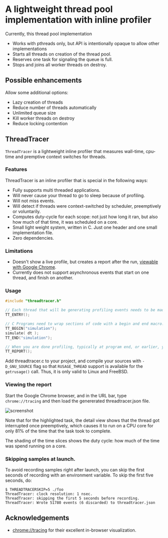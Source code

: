 # A lightweight thread pool implementation with inline profiler

Currently, this thread pool implementation
 * Works with pthreads only, but API is intentionally opaque to allow
   other implementations
 * Starts all threads on creation of the thread pool.
 * Reserves one task for signaling the queue is full.
 * Stops and joins all worker threads on destroy.

## Possible enhancements

Allow some additional options:
 * Lazy creation of threads
 * Reduce number of threads automatically
 * Unlimited queue size
 * Kill worker threads on destroy
 * Reduce locking contention

## ThreadTracer

`ThreadTracer` is a lightweight inline profiler that measures wall-time,
cpu-time and premptive context switches for threads.

### Features

ThreadTracer is an inline profiler that is special in the following ways:
* Fully supports multi threaded applications.
* Will never cause your thread to go to sleep because of profiling.
* Will not miss events.
* Will detect if threads were context-switched by scheduler, preemptively or voluntarily.
* Computes duty-cycle for each scope: not just how long it ran, but also how much of that time, it was scheduled on a core.
* Small light weight system, written in C. Just one header and one small implementation file.
* Zero dependencies.

### Limitations
* Doesn't show a live profile, but creates a report after the run, [viewable with Google Chrome](https://www.gamasutra.com/view/news/176420/Indepth_Using_Chrometracing_to_view_your_inline_profiling_data.php).
* Currently does not support asynchronous events that start on one thread, and finish on another.

### Usage

```c
#include "threadtracer.h"

// Each thread that will be generating profiling events needs to be made known to the system.
TT_ENTRY();

// C Programs need to wrap sections of code with a begin and end macro.
TT_BEGIN("simulation");
simulate( dt );
TT_END("simulation");

// When you are done profiling, typically at program end, or earlier, you can generate the profile report.
TT_REPORT();
```

Add threadtracer.c to your project, and compile your sources with
`-D_GNU_SOURCE` flag so that `RUSAGE_THREAD` support is available for
the `getrusage()` call. Thus, it is only valid to Linux and FreeBSD.

### Viewing the report

Start the Google Chrome browser, and in the URL bar, type ```chrome://tracing``` and then load the genererated threadtracer.json file.

![screenshot](https://pbs.twimg.com/media/DNZe7tRVwAAm2_-.png)

Note that for the highlighted task, the detail view shows that the thread got interrupted once preemptively, which causes it to run on a CPU core for only 81% of the time that the task took to complete.

The shading of the time slices shows the duty cycle: how much of the time was spend running on a core.

### Skipping samples at launch.

To avoid recording samples right after launch, you can skip the first seconds of recording with an environment variable. To skip the first five seconds, do:

```
$ THREADTRACERSKIP=5 ./foo
ThreadTracer: clock resolution: 1 nsec.
ThreadTracer: skipping the first 5 seconds before recording.
ThreadTracer: Wrote 51780 events (6 discarded) to threadtracer.json
```

## Acknowledgements

* [chrome://tracing](https://www.chromium.org/developers/how-tos/trace-event-profiling-tool) for their excellent in-browser visualization.
